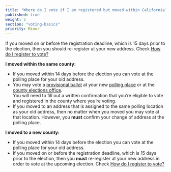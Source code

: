 ```yaml
---
title: "Where do I vote if I am registered but moved within California?"
published: true
weight: 5
section: "voting-basics"
priority: Minor
---
```





If you moved on or before the registration deadline, which is 15 days prior to the election, then you should re-register at your new address. Check [How do I register to vote?](#item-how-do-i-register-to-vote)  

**I moved within the same county:**  
- If you moved within 14 days before the election you can vote at the polling place for your old address.  
- You may vote a [provisional ballot](#item-what-is-provisional-ballot) at your new [polling place](#section-my-polling-place) or at the [county elections office](#section-election-office-contact).  
You will need to fill out a written confirmation that you’re eligible to vote and registered in the county where you’re voting.  
- If you moved to an address that is assigned to the same polling location as your old address, then no matter when you moved you may vote at that location. However, you **must** confirm your change of address at the polling place.  

**I moved to a new county:**  
- If you moved within 14 days before the election you can vote at the polling place for your old address.  
- If you moved on or before the registration deadline, which is 15 days prior to the election, then you **must** re-register at your new address in order to vote at the upcoming election. Check [How do I register to vote?](#item-how-do-i-register-to-vote)  
